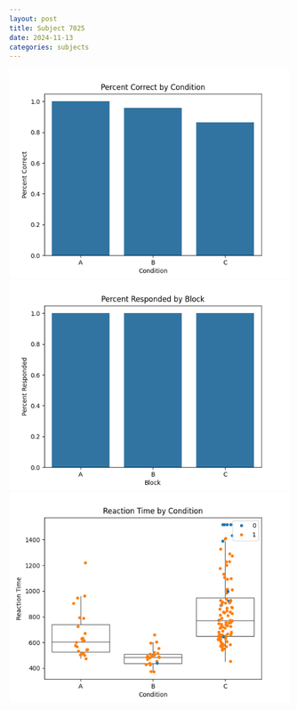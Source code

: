 ```yaml
---
layout: post
title: Subject 7025
date: 2024-11-13
categories: subjects
---
```


![](data/7025/run-7/7025_ATS_percent_correct.png)
![](data/7025/run-7/7025_ATS_percent_responded.png)
![](data/7025/run-7/7025_ATS_rt.png)
